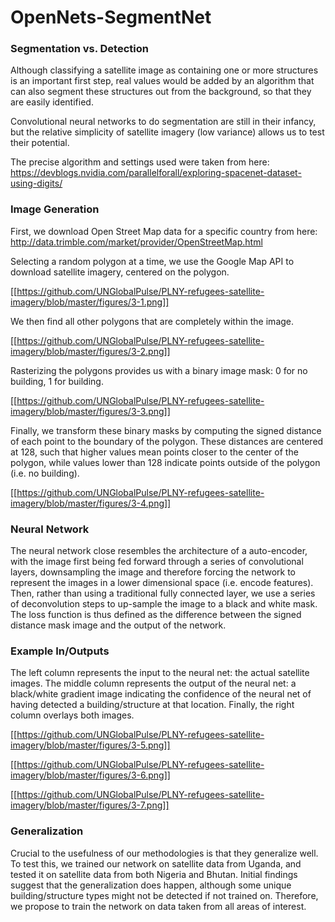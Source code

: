 # OpenNets-SegmentNet

### Segmentation vs. Detection

Although classifying a satellite image as containing one or more structures is an important first step, real values would be added by an algorithm that can also segment these structures out from the background, so that they are easily identified. 

Convolutional neural networks to do segmentation are still in their infancy, but the relative simplicity of satellite imagery (low variance) allows us to test their potential. 

The precise algorithm and settings used were taken from here:
https://devblogs.nvidia.com/parallelforall/exploring-spacenet-dataset-using-digits/

### Image Generation

First, we download Open Street Map data for a specific country from here:
http://data.trimble.com/market/provider/OpenStreetMap.html

Selecting a random polygon at a time, we use the Google Map API to download satellite imagery, centered on the polygon. 

[[https://github.com/UNGlobalPulse/PLNY-refugees-satellite-imagery/blob/master/figures/3-1.png]]

We then find all other polygons that are completely within the image. 

[[https://github.com/UNGlobalPulse/PLNY-refugees-satellite-imagery/blob/master/figures/3-2.png]]

Rasterizing the polygons provides us with a binary image mask: 0 for no building, 1 for building. 

[[https://github.com/UNGlobalPulse/PLNY-refugees-satellite-imagery/blob/master/figures/3-3.png]]

Finally, we transform these binary masks by computing the signed distance of each point to the boundary of the polygon. These distances are centered at 128, such that higher values mean points closer to the center of the polygon, while values lower than 128 indicate points outside of the polygon (i.e. no building). 

[[https://github.com/UNGlobalPulse/PLNY-refugees-satellite-imagery/blob/master/figures/3-4.png]]

### Neural Network

The neural network close resembles the architecture of a auto-encoder, with the image first being fed forward through a series of convolutional layers, downsampling the image and therefore forcing the network to represent the images in a lower dimensional space (i.e. encode features). Then, rather than using a traditional fully connected layer, we use a series of deconvolution steps to up-sample the image to a black and white mask. The loss function is thus defined as the difference between the signed distance mask image and the output of the network. 

### Example In/Outputs

The left column represents the input to the neural net: the actual satellite images. The middle column represents the output of the neural net: a black/white gradient image indicating the confidence of the neural net of having detected a building/structure at that location. Finally, the right column overlays both images. 

[[https://github.com/UNGlobalPulse/PLNY-refugees-satellite-imagery/blob/master/figures/3-5.png]]

[[https://github.com/UNGlobalPulse/PLNY-refugees-satellite-imagery/blob/master/figures/3-6.png]]

[[https://github.com/UNGlobalPulse/PLNY-refugees-satellite-imagery/blob/master/figures/3-7.png]]


### Generalization

Crucial to the usefulness of our methodologies is that they generalize well. To test this, we trained our network on satellite data from Uganda, and tested it on satellite data from both Nigeria and Bhutan. Initial findings suggest that the generalization does happen, although some unique building/structure types might not be detected if not trained on. Therefore, we propose to train the network on data taken from all areas of interest. 

